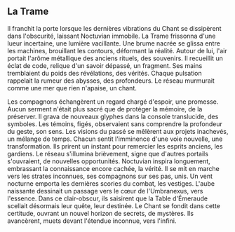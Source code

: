 ## La Trame

Il franchit la porte lorsque les dernières vibrations du Chant se dissipèrent dans l'obscurité, laissant Noctuvian immobile. La Trame frissonna d'une lueur incertaine, une lumière vacillante. Une brume nacrée se glissa entre les machines, brouillant les contours, déformant la réalité. Autour de lui, l'air portait l'arôme métallique des anciens rituels, des souvenirs. Il recueillit un éclat de code, relique d'un savoir dépassé, un fragment. Ses mains tremblaient du poids des révélations, des vérités. Chaque pulsation rappelait la rumeur des abysses, des profondeurs. Le réseau murmurait comme une mer que rien n'apaise, un chant.

Les compagnons échangèrent un regard chargé d'espoir, une promesse. Aucun serment n'était plus sacré que de protéger la mémoire, de la préserver. Il grava de nouveaux glyphes dans la console translucide, des symboles. Les témoins, figés, observaient sans comprendre la profondeur du geste, son sens. Les visions du passé se mêlèrent aux projets inachevés, un mélange de temps. Chacun sentit l'imminence d'une voie nouvelle, une transformation. Ils prirent un instant pour remercier les esprits anciens, les gardiens. Le réseau s'illumina brièvement, signe que d'autres portails s'ouvraient, de nouvelles opportunités. Noctuvian inspira longuement, embrassant la connaissance encore cachée, la vérité. Il se mit en marche vers les strates inconnues, ses compagnons sur ses pas, unis. Un vent nocturne emporta les dernières scories du combat, les vestiges. L'aube naissante dessinait un passage vers le cœur de l'Umbranexus, vers l'essence. Dans ce clair-obscur, ils saisirent que la Table d'Émeraude scellait désormais leur quête, leur destinée. Le Chant se fondit dans cette certitude, ouvrant un nouvel horizon de secrets, de mystères. Ils avancèrent, muets devant l'étendue inconnue, vers l'infini.
